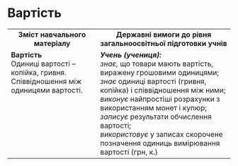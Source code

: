 # Вартість
<table>
  <tr>
    <td width="40%" align="center"><b>Зміст навчального матеріалу<b></td>
    <td width="60%" align="center"><b>Державні вимоги до рівня загальноосвітньої підготовки учнів</b></td>
  </tr>
  <tr>
    <td width="40%" style="vertical-align:top !important;"><b>Вартість</b><br>
Одиниці вартості –  копійка, гривня.<br>
Співвідношення між одиницями вартості.<br></td>
    <td width="60%" style="vertical-align:top !important;"><i><b>Учень (учениця):</b></i><br>
<i>знає,</i> що товари мають вартість, виражену грошовими одиницями;<br>
<i>знає</i> одиниці вартості (гривня, копійка) і співвідношення між ними;<br>
<i>виконує</i> найпростіші розрахунки з використанням монет і купюр;<br>
<i>записує</i> результати обчислення вартості;<br>
<i>використовує</i> у записах скорочене позначення одиниць вимірювання вартості (грн, к.)<br></td>
  </tr>
</table>

